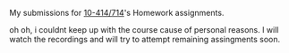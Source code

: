 My submissions for [10-414/714](https://dlsyscourse.org/)'s Homework assignments.


oh oh, i couldnt keep up with the course cause of personal reasons. I will watch the recordings and will try to attempt remaining assingments soon. 
